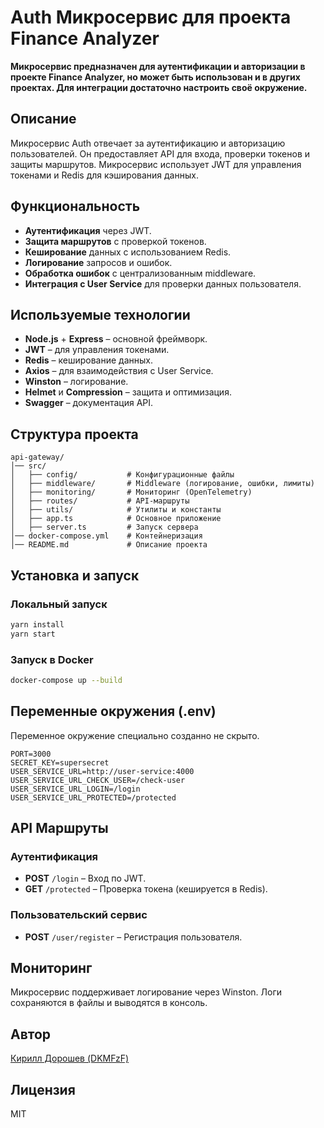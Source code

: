# Auth Микросервис для проекта Finance Analyzer

__Микросервис предназначен для аутентификации и авторизации в проекте Finance Analyzer, но может быть использован и в других проектах. Для интеграции достаточно настроить своё окружение.__

## Описание
Микросервис Auth отвечает за аутентификацию и авторизацию пользователей. Он предоставляет API для входа, проверки токенов и защиты маршрутов. Микросервис использует JWT для управления токенами и Redis для кэширования данных.

## Функциональность
- **Аутентификация** через JWT.
- **Защита маршрутов** с проверкой токенов.
- **Кеширование** данных с использованием Redis.
- **Логирование** запросов и ошибок.
- **Обработка ошибок** с централизованным middleware.
- **Интеграция с User Service** для проверки данных пользователя.

## Используемые технологии
- **Node.js** + **Express** – основной фреймворк.
- **JWT** – для управления токенами.
- **Redis** – кеширование данных.
- **Axios** – для взаимодействия с User Service.
- **Winston** – логирование.
- **Helmet** и **Compression** – защита и оптимизация.
- **Swagger** – документация API.

## Структура проекта
```
api-gateway/
│── src/
│   ├── config/           # Конфигурационные файлы
│   ├── middleware/       # Middleware (логирование, ошибки, лимиты)
│   ├── monitoring/       # Мониторинг (OpenTelemetry)
│   ├── routes/           # API-маршруты
│   ├── utils/            # Утилиты и константы
│   ├── app.ts            # Основное приложение
│   ├── server.ts         # Запуск сервера
│── docker-compose.yml    # Контейнеризация
│── README.md             # Описание проекта
```

## Установка и запуск
### Локальный запуск
```bash
yarn install
yarn start
```

### Запуск в Docker
```bash
docker-compose up --build
```

## Переменные окружения (.env)
Переменное окружение специально созданно не скрыто. 
```
PORT=3000
SECRET_KEY=supersecret
USER_SERVICE_URL=http://user-service:4000
USER_SERVICE_URL_CHECK_USER=/check-user
USER_SERVICE_URL_LOGIN=/login
USER_SERVICE_URL_PROTECTED=/protected
```

## API Маршруты
### Аутентификация
- **POST** `/login` – Вход по JWT.
- **GET** `/protected` – Проверка токена (кешируется в Redis).

### Пользовательский сервис
- **POST** `/user/register` – Регистрация пользователя.

## Мониторинг
Микросервис поддерживает логирование через Winston. Логи сохраняются в файлы и выводятся в консоль.

## Автор

[Кирилл Дорошев (DKMFzF)](https://vk.com/dkmfzf)

## Лицензия
MIT

